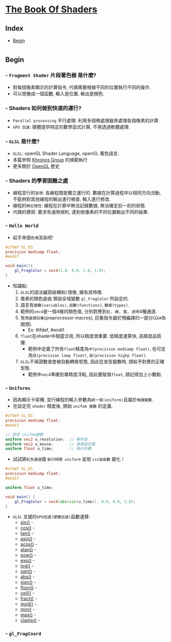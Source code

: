 # [The Book Of Shaders](https://thebookofshaders.com/)
## Index
- [Begin](#begin)
#

## Begin

### - `Fragment Shader` 片段著色器 是什麼?
- 對每個像素顯示的計算指令, 代碼需要根據不同的位置執行不同的操作.
- 可以想像成一個函數, 輸入是位置, 輸出是顏色.

### - Shaders 如何做到快速的運行?
- `Parallel processing` 平行處理: 利用多個微處理器來處理各個像素的計算.
- `GPU 加速`: 硬體提供特定的數學函式計算, 不用透過軟體處理.

### - `GLSL` 是什麼?
- `GLSL`: openGL Shader Language, openGL 著色語言.
- 本篇參照 [Khronos Group](https://www.khronos.org/opengl/) 的規範執行
- 更多關於 [OpenGL](https://openglbook.com/chapter-0-preface-what-is-opengl.html) 歷史

### - Shaders 的學習困難之處
- 線程並行的`盲視`: 各線程間是獨立運行的. 數據在計算過程中以相同方向流動, 不能夠對其他線程的輸出進行檢查, 輸入進行修改.
- 線程的`無記憶性`: 線程在計算中無法記錄數據, 無法確定前一刻的狀態.
- 代碼的撰寫: 要求有通用規則, 達到依像素的不同位置輸出不同的結果.

### - `Hello World`
- 起手來個`色塊`渲染吧!

```glsl
#ifdef GL_ES
precision mediump float;
#endif

void main(){
    gl_FragColor = vec4(1.0, 0.0, 1.0, 1.0);
}
```

- 知識點:
    1. `GLSL`的語法編寫結構和`C`很像, 擁有其特徵.
    2. 像素的顏色是由 預設全域變數 `gl_FragColor` 所設定的.
    3. 語言有`變數(variables)`, `函數(functions)`, `數據(types)`.
    4. 範例的`vec4`是一個4維的顏色值, 分別對應到`紅, 綠, 藍, 透明`4種通道.
    5. 有`預處理巨集`(preprocessor macros), 巨集指令屬於預編譯的一部分(以`#`為開頭).
        - Ex: #ifdef, #endif.
    6. `float`在shader中相當泛用, 所以精度很重要. 低精度運算快, 高精度品質優. 
        - 範例中定義了所有`float`精度為`中(precision mediump float)`, 也可定為`低(precision lowp float)`, `高(precision highp float)`.
    7. `GLSL`不保證數值會被自動轉換型態, 因此在宣告變數時, 請給予對應的正確型態.
        - 範例中`vec4`準確到單精度浮點, 因此要賦值`float`, 請記得加上小數點.
    
### - `Uniforms`
- 因為顯示卡架構, 並行線程的輸入參數為`統一值(uniform)`且屬於`唯讀變數`.
- 在設定完 `shader` 精度後, 開始 `unifom 變數` 的定義.

```glsl
#ifdef GL_ES
precision mediump float;
#endif

// 設定 unifom變數
uniform vec2 u_resolution;  // 解析度
uniform vec2 u_mouse;       // 像素點位置
uniform float u_time;       // 執行秒數
```

- 試試將`紅色通道`隨 `執行時間 uniform` 呈現 `sin波函數` 變化！

```glsl
#ifdef GL_ES
precision mediump float;
#endif

uniform float u_time;

void main() {
	gl_FragColor = vec4(abs(sin(u_time)), 0.0, 0.0, 1.0);
}
```

<!-- TODO:補上函數說明 -->
- `GLSL` 支援的`GPU加速(硬體加速)`函數運算:
    - [sin()](https://thebookofshaders.com/glossary/?search=sin) - 
    - [cos()](https://thebookofshaders.com/glossary/?search=cos) - 
    - [tan()](https://thebookofshaders.com/glossary/?search=tan) - 
    - [asin()](https://thebookofshaders.com/glossary/?search=asin) - 
    - [acos()](https://thebookofshaders.com/glossary/?search=acos) - 
    - [atan()](https://thebookofshaders.com/glossary/?search=atan) - 
    - [pow()](https://thebookofshaders.com/glossary/?search=pow) - 
    - [exp()](https://thebookofshaders.com/glossary/?search=exp) - 
    - [log()](https://thebookofshaders.com/glossary/?search=log) - 
    - [sqrt()](https://thebookofshaders.com/glossary/?search=sqrt) - 
    - [abs()](https://thebookofshaders.com/glossary/?search=abs) - 
    - [sign()](https://thebookofshaders.com/glossary/?search=sign) - 
    - [floor()](https://thebookofshaders.com/glossary/?search=floor) - 
    - [ceil()](https://thebookofshaders.com/glossary/?search=ceil) - 
    - [fract()](https://thebookofshaders.com/glossary/?search=fract) - 
    - [mod()](https://thebookofshaders.com/glossary/?search=mod) - 
    - [min()](https://thebookofshaders.com/glossary/?search=min) - 
    - [max()](https://thebookofshaders.com/glossary/?search=max) - 
    - [clamp()](https://thebookofshaders.com/glossary/?search=clamp) - 

### - `gl_FragCoord`

